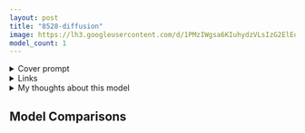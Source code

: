 ```yaml
---
layout: post
title: "8528-diffusion"
image: https://lh3.googleusercontent.com/d/1PMzIWgsa6KIuhydzVLsIzG2ElEoOtdXB
model_count: 1
---
```


<details><summary>Cover prompt</summary>
<pre>
.
</pre>
</details>
<details><summary>Links</summary>

</details>
<details><summary>My thoughts about this model</summary>

</details>

## Model Comparisons